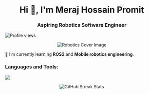 <h1 align="center">Hi 👋, I'm Meraj Hossain Promit</h1>
<h3 align="center">Aspiring Robotics Software Engineer</h3>

<p align="left">
  <img src="https://komarev.com/ghpvc/?username=promit7473&label=Profile%20views&color=0e75b6&style=flat" alt="Profile views" />
</p>

<p align="center">
  <img src="https://media.licdn.com/dms/image/v2/D4D12AQH4mcQALwgZ7Q/article-cover_image-shrink_600_2000/article-cover_image-shrink_600_2000/0/1691989932071?e=2147483647&v=beta&t=Y-I1jvjtM82DoAy9jwPDiv4ofXjTqVkIOlE_tqWlcdw" alt="Robotics Cover Image" />
</p>

<p>
  🌱 I’m currently learning <strong>ROS2</strong> and <strong>Mobile robotics engineering</strong>.
</p>

### Languages and Tools:
<p align="left">
  <a href="https://skillicons.dev">
    <img src="https://skillicons.dev/icons?i=c,cpp,python,git,linux,bash,ros,vscode" />
  </a>
</p>

<p align="center">
  <img src="https://github-readme-streak-stats.herokuapp.com/?user=promit7473&" alt="GitHub Streak Stats" />
</p>


